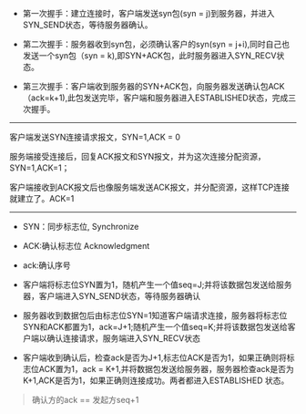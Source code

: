- 第一次握手：建立连接时，客户端发送syn包(syn = j)到服务器，并进入SYN_SEND状态，等待服务器确认。

- 第二次握手：服务器收到syn包，必须确认客户的syn(syn = j+i),同时自己也发送一个syn包（syn = k),即SYN+ACK包，此时服务器进入SYN_RECV状态。

- 第三次握手：客户端收到服务器的SYN+ACK包，向服务器发送确认包ACK（ack=k+1),此包发送完毕，客户端和服务器进入ESTABLISHED状态，完成三次握手。

---

客户端发送SYN连接请求报文，SYN=1,ACK = 0

服务端接受连接后，回复ACK报文和SYN报文，并为这次连接分配资源，SYN=1,ACK=1；

客户端接收到ACK报文后也像服务端发送ACK报文，并分配资源，这样TCP连接就建立了。ACK=1

---
>
- SYN：同步标志位, Synchronize
- ACK:确认标志位 Acknowledgment
- ack:确认序号



- 客户端将标志位SYN置为1，随机产生一个值seq=J;并将该数据包发送给服务器，客户端进入SYN_SEND状态，等待服务器确认

- 服务器收到数据包后由标志位SYN=1知道客户端请求连接，服务器将标志位SYN和ACK都置为1，ack=J+1;随机产生一个值seq=K;并将该数据包发送给客户端以确认连接请求，服务端进入SYN_RECV状态

- 客户端收到确认后，检查ack是否为J+1,标志位ACK是否为1，如果正确则将标志位ACK置为1，ack = K+1,并将数据包发送给服务器，服务器检查ack是否为K+1,ACK是否为1，如果正确则连接成功。两者都进入ESTABLISHED 状态。



>确认方的ack == 发起方seq+1

